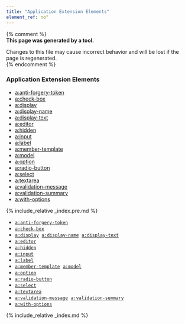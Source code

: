 ```yaml
---
title: "Application Extension Elements"
element_ref: no"
---
```


{% comment %}  
**This page was generated by a tool.**  

Changes to this file may cause incorrect behavior and will be lost if the page is
regenerated.  
{% endcomment %}

<nav role="navigation" class="browser">
   <div>
      <h3>Application Extension Elements</h3>
      <ul>
         <li><a href="anti-forgery-token.html">a:anti-forgery-token</a></li>
         <li><a href="check-box.html">a:check-box</a></li>
         <li><a href="display.html">a:display</a></li>
         <li><a href="display-name.html">a:display-name</a></li>
         <li><a href="display-text.html">a:display-text</a></li>
         <li><a href="editor.html">a:editor</a></li>
         <li><a href="hidden.html">a:hidden</a></li>
         <li><a href="input.html">a:input</a></li>
         <li><a href="label.html">a:label</a></li>
         <li><a href="member-template.html">a:member-template</a></li>
         <li><a href="model.html">a:model</a></li>
         <li><a href="option.html">a:option</a></li>
         <li><a href="radio-button.html">a:radio-button</a></li>
         <li><a href="select.html">a:select</a></li>
         <li><a href="textarea.html">a:textarea</a></li>
         <li><a href="validation-message.html">a:validation-message</a></li>
         <li><a href="validation-summary.html">a:validation-summary</a></li>
         <li><a href="with-options.html">a:with-options</a></li>
      </ul>
   </div>
</nav>

{% include_relative _index.pre.md %}

<ul class="ref-element-list">
   <li><a href="anti-forgery-token.html"><code>a:anti-forgery-token</code></a></li>
   <li><a href="check-box.html"><code>a:check-box</code></a></li>
   <li><a href="display.html"><code>a:display</code></a> &nbsp;<a href="display-name.html"><code>a:display-name</code></a> &nbsp;<a href="display-text.html"><code>a:display-text</code></a></li>
   <li><a href="editor.html"><code>a:editor</code></a></li>
   <li><a href="hidden.html"><code>a:hidden</code></a></li>
   <li><a href="input.html"><code>a:input</code></a></li>
   <li><a href="label.html"><code>a:label</code></a></li>
   <li><a href="member-template.html"><code>a:member-template</code></a> &nbsp;<a href="model.html"><code>a:model</code></a></li>
   <li><a href="option.html"><code>a:option</code></a></li>
   <li><a href="radio-button.html"><code>a:radio-button</code></a></li>
   <li><a href="select.html"><code>a:select</code></a></li>
   <li><a href="textarea.html"><code>a:textarea</code></a></li>
   <li><a href="validation-message.html"><code>a:validation-message</code></a> &nbsp;<a href="validation-summary.html"><code>a:validation-summary</code></a></li>
   <li><a href="with-options.html"><code>a:with-options</code></a></li>
</ul>

{% include_relative _index.md %}
